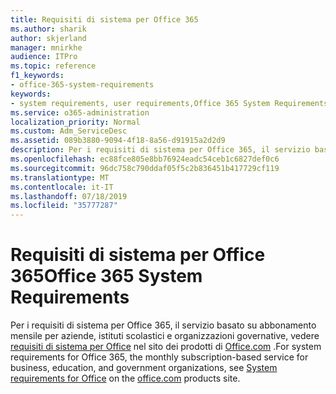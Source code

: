 ```yaml
---
title: Requisiti di sistema per Office 365
ms.author: sharik
author: skjerland
manager: mnirkhe
audience: ITPro
ms.topic: reference
f1_keywords:
- office-365-system-requirements
keywords:
- system requirements, user requirements,Office 365 System Requirements
ms.service: o365-administration
localization_priority: Normal
ms.custom: Adm_ServiceDesc
ms.assetid: 089b3880-9094-4f18-8a56-d91915a2d2d9
description: Per i requisiti di sistema per Office 365, il servizio basato su abbonamento mensile per aziende, istituti scolastici e organizzazioni governative, vedere requisiti di sistema per Office nel sito dei prodotti di office.com.
ms.openlocfilehash: ec88fce805e8bb76924eadc54ceb1c6827def0c6
ms.sourcegitcommit: 96dc758c790ddaf05f5c2b836451b417729cf119
ms.translationtype: MT
ms.contentlocale: it-IT
ms.lasthandoff: 07/18/2019
ms.locfileid: "35777287"
---
```

# <a name="office-365-system-requirements"></a><span data-ttu-id="b6ce2-104">Requisiti di sistema per Office 365</span><span class="sxs-lookup"><span data-stu-id="b6ce2-104">Office 365 System Requirements</span></span>

<span data-ttu-id="b6ce2-105">Per i requisiti di sistema per Office 365, il servizio basato su abbonamento mensile per aziende, istituti scolastici e organizzazioni governative, vedere [requisiti di sistema per Office](http://go.microsoft.com/fwlink/?LinkID=626095&amp;clcid=0x409) nel sito dei prodotti di [Office.com](http://go.microsoft.com/fwlink/?LinkID=509817&amp;clcid=0x409) .</span><span class="sxs-lookup"><span data-stu-id="b6ce2-105">For system requirements for Office 365, the monthly subscription-based service for business, education, and government organizations, see [System requirements for Office](http://go.microsoft.com/fwlink/?LinkID=626095&amp;clcid=0x409) on the [office.com](http://go.microsoft.com/fwlink/?LinkID=509817&amp;clcid=0x409) products site.</span></span> 
  

